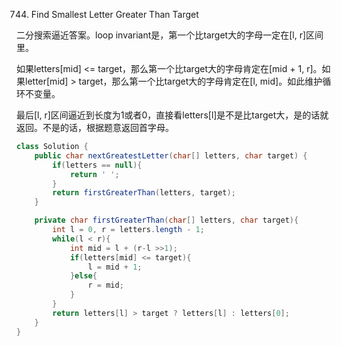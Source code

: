744. Find Smallest Letter Greater Than Target

二分搜索逼近答案。loop invariant是，第一个比target大的字母一定在[l, r]区间里。

如果letters[mid] <= target，那么第一个比target大的字母肯定在[mid + 1, r]。如果letter[mid] > target，那么第一个比target大的字母肯定在[l, mid]。如此维护循环不变量。

最后[l, r]区间逼近到长度为1或者0，直接看letters[l]是不是比target大，是的话就返回。不是的话，根据题意返回首字母。

```java
class Solution {
    public char nextGreatestLetter(char[] letters, char target) {
        if(letters == null){
            return ' ';
        }
        return firstGreaterThan(letters, target);
    }

    private char firstGreaterThan(char[] letters, char target){
        int l = 0, r = letters.length - 1;
        while(l < r){
            int mid = l + (r-l >>1);
            if(letters[mid] <= target){
                l = mid + 1;
            }else{
                r = mid;
            }
        }
        return letters[l] > target ? letters[l] : letters[0];
    }
}
```